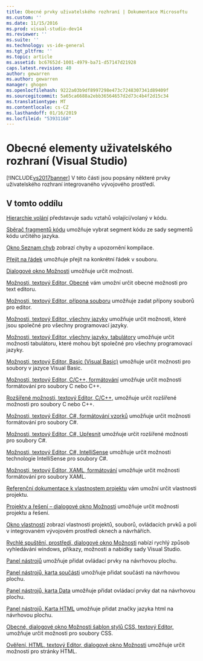 ```yaml
---
title: Obecné prvky uživatelského rozhraní | Dokumentace Microsoftu
ms.custom: ''
ms.date: 11/15/2016
ms.prod: visual-studio-dev14
ms.reviewer: ''
ms.suite: ''
ms.technology: vs-ide-general
ms.tgt_pltfrm: ''
ms.topic: article
ms.assetid: bc67652d-1001-4979-ba71-d57147d21928
caps.latest.revision: 40
author: gewarren
ms.author: gewarren
manager: ghogen
ms.openlocfilehash: 9222a03b9df8997298e473c7248307341d89409f
ms.sourcegitcommit: 5a65ca6688a2ebb36564657d2d73c4b4f2d15c34
ms.translationtype: MT
ms.contentlocale: cs-CZ
ms.lasthandoff: 01/16/2019
ms.locfileid: "53931168"
---
```

# <a name="general-user-interface-elements-visual-studio"></a>Obecné elementy uživatelského rozhraní (Visual Studio)
[!INCLUDE[vs2017banner](../../includes/vs2017banner.md)]
V této části jsou popsány některé prvky uživatelského rozhraní integrovaného vývojového prostředí.

## <a name="in-this-section"></a>V tomto oddílu
 [Hierarchie volání](../../ide/reference/call-hierarchy.md) představuje sadu vztahů volající/volaný v kódu.

 [Sběrač fragmentů kódu](../../ide/reference/code-snippet-picker.md) umožňuje vybrat segment kódu ze sady segmentů kódu určitého jazyka.

 [Okno Seznam chyb](../../ide/reference/error-list-window.md) zobrazí chyby a upozornění kompilace.

 [Přejít na řádek](../../ide/reference/go-to-line.md) umožňuje přejít na konkrétní řádek v souboru.

 [Dialogové okno Možnosti](../../ide/reference/options-dialog-box-visual-studio.md) umožňuje určit možnosti.

 [Možnosti, textový Editor, Obecné](../../ide/reference/options-text-editor-general.md) vám umožní určit obecné možnosti pro text editoru.

 [Možnosti, textový Editor, přípona souboru](../../ide/reference/options-text-editor-file-extension.md) umožňuje zadat přípony souborů pro editor.

 [Možnosti, textový Editor, všechny jazyky](../../ide/reference/options-text-editor-all-languages.md) umožňuje určit možnosti, které jsou společné pro všechny programovací jazyky.

 [Možnosti, textový Editor, všechny jazyky, tabulátory](../../ide/reference/options-text-editor-all-languages-tabs.md) umožňuje určit možnosti tabulátoru, které mohou být společné pro všechny programovací jazyky.

 [Možnosti, textový Editor, Basic (Visual Basic)](../../ide/reference/options-text-editor-basic-visual-basic.md) umožňuje určit možnosti pro soubory v jazyce Visual Basic.

 [Možnosti, textový Editor, C/C++, formátování](../../ide/reference/options-text-editor-c-cpp-formatting.md) umožňuje určit možnosti formátování pro soubory C nebo C++.

 [Rozšířené možnosti, textový Editor, C/C++,](../../ide/reference/options-text-editor-c-cpp-advanced.md) umožňuje určit rozšířené možnosti pro soubory C nebo C++.

 [Možnosti, textový Editor, C#, formátování vzorků](../../ide/reference/options-text-editor-csharp-formatting.md) umožňuje určit možnosti formátování pro soubory C#.

 [Možnosti, textový Editor, C#, Upřesnit](../../ide/reference/options-text-editor-csharp-advanced.md) umožňuje určit rozšířené možnosti pro soubory C#.

 [Možnosti, textový Editor, C#, IntelliSense](../../ide/reference/options-text-editor-csharp-intellisense.md) umožňuje určit možnosti technologie IntelliSense pro soubory C#.

 [Možnosti, textový Editor, XAML, formátování](../../ide/reference/options-text-editor-xaml-formatting.md) umožňuje určit možnosti formátování pro soubory XAML.

 [Referenční dokumentace k vlastnostem projektu](../../ide/reference/project-properties-reference.md) vám umožní určit vlastnosti projektu.

 [Projekty a řešení – dialogové okno Možnosti](../../ide/reference/projects-and-solutions-options-dialog-box.md) umožňuje určit možnosti projektu a řešení.

 [Okno vlastností](../../ide/reference/properties-window.md) zobrazí vlastnosti projektů, souborů, ovládacích prvků a polí v integrovaném vývojovém prostředí oknech a návrhářích.

 [Rychlé spuštění, prostředí, dialogové okno Možnosti](../../ide/reference/quick-launch-environment-options-dialog-box.md) nabízí rychlý způsob vyhledávání windows, příkazy, možnosti a nabídky sady Visual Studio.

 [Panel nástrojů](../../ide/reference/toolbox.md) umožňuje přidat ovládací prvky na návrhovou plochu.

 [Panel nástrojů, karta součásti](../../ide/reference/toolbox-components-tab.md) umožňuje přidat součásti na návrhovou plochu.

 [Panel nástrojů, karta Data](../../ide/reference/toolbox-data-tab.md) umožňuje přidat ovládací prvky dat na návrhovou plochu.

 [Panel nástrojů, Karta HTML](../../ide/reference/toolbox-html-tab.md) umožňuje přidat značky jazyka html na návrhovou plochu.

 [Obecné, dialogové okno Možnosti šablon stylů CSS, textový Editor,](http://msdn.microsoft.com/library/b33a7617-e69d-4a11-938e-2e218a34a10c) umožňuje určit možnosti pro soubory CSS.

 [Ověření, HTML, textový Editor, dialogové okno Možnosti](http://msdn.microsoft.com/library/9c24ecfe-263e-4bf1-88de-d01be3992863) umožňuje určit možnosti pro stránky HTML.